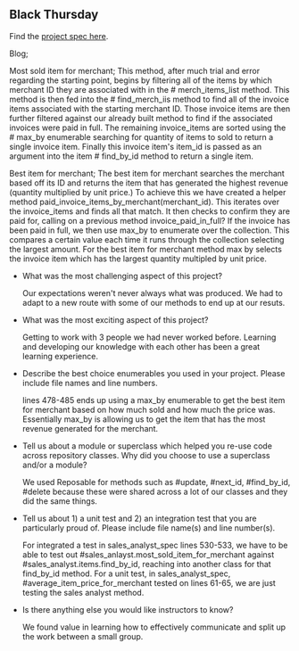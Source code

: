## Black Thursday

Find the [project spec here](http://backend.turing.io/module1/projects/black_thursday/).

Blog;

Most sold item for merchant; 
This method, after much trial and error regarding the starting point, begins by filtering all of the items by which merchant ID they are associated with in the # merch_items_list method. This method is then fed into the # find_merch_iis method to find all of the invoice items associated with the starting merchant ID. Those invoice items are then further filtered against our already built method to find if the associated invoices were paid in full. The remaining invoice_items are sorted using the # max_by enumerable searching for quantity of items to sold to return a single invoice item. Finally this invoice item's item_id is passed as an argument into the item # find_by_id method to return a single item. 

Best item for merchant;
The best item for merchant searches the merchant based off its ID and returns the item that has generated the highest revenue (quantity multiplied by unit price.) To achieve this we have created a helper method paid_invoice_items_by_merchant(merchant_id). This iterates over the invoice_items and finds all that match. It then checks to confirm they are paid for, calling on a previous method invoice_paid_in_full?
If the invoice has been paid in full, we then use max_by to enumerate over the collection. This compares a certain value each time it runs through the collection selecting the largest amount. For the best item for merchant method max by selects the invoice item which has the largest quantity multipled by unit price. 

* What was the most challenging aspect of this project?

  Our expectations weren't  never always what was produced. We had to adapt to a new route with some of our methods to end up at our resuts.

* What was the most exciting aspect of this project?

  Getting to work with 3 people we had never worked before. Learning and developing our knowledge with each other has been a great learning experience. 

* Describe the best choice enumerables you used in your project. Please include file names and line numbers.

  lines 478-485 ends up using a max_by enumerable to get the best item for merchant based on how much sold and how much the price was. Essentially max_by is allowing us to get the item that has the most revenue generated for the merchant.

* Tell us about a module or superclass which helped you re-use code across repository classes. Why did you choose to use a superclass and/or a module?

  We used Reposable for methods such as #update, #next_id, #find_by_id, #delete because these were shared across a lot of our classes and they did the same things.

* Tell us about 1) a unit test and 2) an integration test that you are particularly proud of. Please include file name(s) and line number(s).

  For integrated a test in sales_analyst_spec lines 530-533, we have to be able to test out #sales_anlayst.most_sold_item_for_merchant against #sales_analyst.items.find_by_id, reaching into another class for that find_by_id method. For a unit test, in sales_analyst_spec, #average_item_price_for_merchant tested on lines 61-65, we are just testing the sales analyst method.

* Is there anything else you would like instructors to know?

  We found value in learning how to effectively communicate and split up the work between a small group.